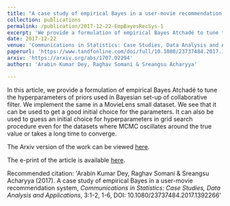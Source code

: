 ```yaml
---
title: "A case study of empirical Bayes in a user-movie recommendation system"
collection: publications
permalink: /publication/2017-12-22-EmpBayesRecSys-1
excerpt: 'We provide a formulation of empirical Bayes Atchadé to tune the hyperparameters of priors used in Bayesian set-up of collaborative filter.'
date: 2017-12-22
venue: 'Communications in Statistics: Case Studies, Data Analysis and Applications Volume 3, 2017 - Issue 1-2'
paperurl: 'https://www.tandfonline.com/doi/full/10.1080/23737484.2017.1392266'
arxiv: 'https://arxiv.org/abs/1707.02294'
authors: 'Arabin Kumar Dey, Raghav Somani & Sreangsu Acharyya'

---
```

In this article, we provide a formulation of empirical Bayes Atchadé to tune the hyperparameters of priors used in Bayesian set-up of collaborative filter. We implement the same in a MovieLens small dataset. We see that it can be used to get a good initial choice for the parameters. It can also be used to guess an initial choice for hyperparameters in grid search procedure even for the datasets where MCMC oscillates around the true value or takes a long time to converge.

The Arxiv version of the work can be viewed [here](https://arxiv.org/pdf/1707.02294.pdf).

The e-print of the article is available [here](http://www.tandfonline.com/eprint/P63VhqP5wpNJjqqTe9V3/full).

Recommended citation: 'Arabin Kumar Dey, Raghav Somani & Sreangsu Acharyya (2017). A case study of empirical Bayes in a user-movie recommendation system, <i>Communications in Statistics: Case Studies, Data Analysis and Applications</i>, 3:1-2, 1-6, DOI: 10.1080/23737484.2017.1392266'